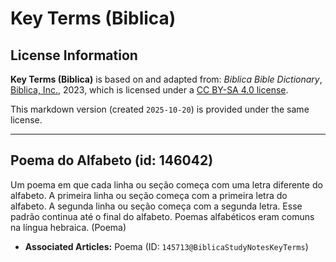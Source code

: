 # Key Terms (Biblica)

## License Information

**Key Terms (Biblica)** is based on and adapted from: _Biblica Bible Dictionary_, [Biblica, Inc.](https://www.biblica.com/), 2023, which is licensed under a [CC BY-SA 4.0 license](https://creativecommons.org/licenses/by-sa/4.0/legalcode.en).

This markdown version (created `2025-10-20`) is provided under the same license.



--------------------------------

## Poema do Alfabeto (id: 146042)

Um poema em que cada linha ou seção começa com uma letra diferente do alfabeto. A primeira linha ou seção começa com a primeira letra do alfabeto. A segunda linha ou seção começa com a segunda letra. Esse padrão continua até o final do alfabeto. Poemas alfabéticos eram comuns na língua hebraica. (Poema)

* **Associated Articles:** Poema (ID: `145713@BiblicaStudyNotesKeyTerms`)

